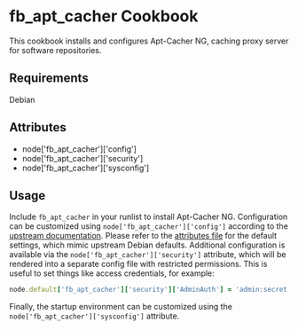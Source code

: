 fb_apt_cacher Cookbook
====================
This cookbook installs and configures Apt-Cacher NG, caching proxy server for
software repositories.

Requirements
------------
Debian

Attributes
----------
* node['fb_apt_cacher']['config']
* node['fb_apt_cacher']['security']
* node['fb_apt_cacher']['sysconfig']

Usage
-----
Include `fb_apt_cacher` in your runlist to install Apt-Cacher NG. Configuration
can be customized using `node['fb_apt_cacher']['config']` according to the 
[upstream documentation](https://www.unix-ag.uni-kl.de/~bloch/acng/html/index.html).
Please refer to the [attributes file](attributes/default.rb) for the default
settings, which mimic upstream Debian defaults. Additional configuration is
available via the `node['fb_apt_cacher']['security']` attribute, which will be
rendered into a separate config file with restricted permissions. This is
useful to set things like access credentials, for example:

```ruby
node.default['fb_apt_cacher']['security']['AdminAuth'] = 'admin:secret'
```

Finally, the startup environment can be customized using the 
`node['fb_apt_cacher']['sysconfig']` attribute.
